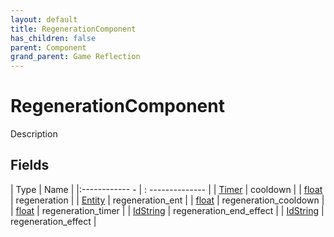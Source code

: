 ```yaml
---
layout: default
title: RegenerationComponent
has_children: false
parent: Component
grand_parent: Game Reflection
---
```

# RegenerationComponent
Description 

## Fields
| Type | Name |
|:------------ - | : -------------- |
| [Timer](game-reflection/classes/timer.md) | cooldown |
| [float](game-reflection/components/float.md) | regeneration |
| [Entity](game-reflection/classes/entity.md) | regeneration_ent |
| [float](game-reflection/components/float.md) | regeneration_cooldown |
| [float](game-reflection/components/float.md) | regeneration_timer |
| [IdString](game-reflection/components/id_string.md) | regeneration_end_effect |
| [IdString](game-reflection/components/id_string.md) | regeneration_effect |
